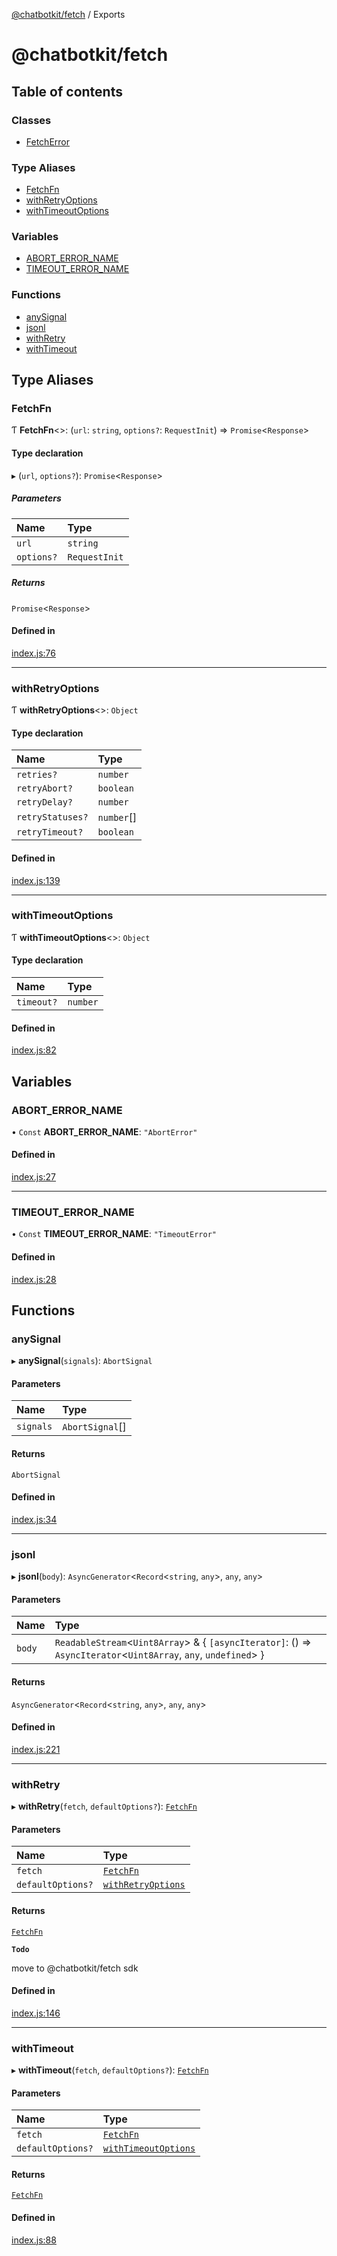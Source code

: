 [@chatbotkit/fetch](README.md) / Exports

# @chatbotkit/fetch

## Table of contents

### Classes

- [FetchError](classes/FetchError.md)

### Type Aliases

- [FetchFn](modules.md#fetchfn)
- [withRetryOptions](modules.md#withretryoptions)
- [withTimeoutOptions](modules.md#withtimeoutoptions)

### Variables

- [ABORT\_ERROR\_NAME](modules.md#abort_error_name)
- [TIMEOUT\_ERROR\_NAME](modules.md#timeout_error_name)

### Functions

- [anySignal](modules.md#anysignal)
- [jsonl](modules.md#jsonl)
- [withRetry](modules.md#withretry)
- [withTimeout](modules.md#withtimeout)

## Type Aliases

### FetchFn

Ƭ **FetchFn**\<\>: (`url`: `string`, `options?`: `RequestInit`) => `Promise`\<`Response`\>

#### Type declaration

▸ (`url`, `options?`): `Promise`\<`Response`\>

##### Parameters

| Name | Type |
| :------ | :------ |
| `url` | `string` |
| `options?` | `RequestInit` |

##### Returns

`Promise`\<`Response`\>

#### Defined in

[index.js:76](https://github.com/chatbotkit/node-sdk/blob/main/packages/fetch/src/index.js#L76)

___

### withRetryOptions

Ƭ **withRetryOptions**\<\>: `Object`

#### Type declaration

| Name | Type |
| :------ | :------ |
| `retries?` | `number` |
| `retryAbort?` | `boolean` |
| `retryDelay?` | `number` |
| `retryStatuses?` | `number`[] |
| `retryTimeout?` | `boolean` |

#### Defined in

[index.js:139](https://github.com/chatbotkit/node-sdk/blob/main/packages/fetch/src/index.js#L139)

___

### withTimeoutOptions

Ƭ **withTimeoutOptions**\<\>: `Object`

#### Type declaration

| Name | Type |
| :------ | :------ |
| `timeout?` | `number` |

#### Defined in

[index.js:82](https://github.com/chatbotkit/node-sdk/blob/main/packages/fetch/src/index.js#L82)

## Variables

### ABORT\_ERROR\_NAME

• `Const` **ABORT\_ERROR\_NAME**: ``"AbortError"``

#### Defined in

[index.js:27](https://github.com/chatbotkit/node-sdk/blob/main/packages/fetch/src/index.js#L27)

___

### TIMEOUT\_ERROR\_NAME

• `Const` **TIMEOUT\_ERROR\_NAME**: ``"TimeoutError"``

#### Defined in

[index.js:28](https://github.com/chatbotkit/node-sdk/blob/main/packages/fetch/src/index.js#L28)

## Functions

### anySignal

▸ **anySignal**(`signals`): `AbortSignal`

#### Parameters

| Name | Type |
| :------ | :------ |
| `signals` | `AbortSignal`[] |

#### Returns

`AbortSignal`

#### Defined in

[index.js:34](https://github.com/chatbotkit/node-sdk/blob/main/packages/fetch/src/index.js#L34)

___

### jsonl

▸ **jsonl**(`body`): `AsyncGenerator`\<`Record`\<`string`, `any`\>, `any`, `any`\>

#### Parameters

| Name | Type |
| :------ | :------ |
| `body` | `ReadableStream`\<`Uint8Array`\> & \{ `[asyncIterator]`: () => `AsyncIterator`\<`Uint8Array`, `any`, `undefined`\>  } |

#### Returns

`AsyncGenerator`\<`Record`\<`string`, `any`\>, `any`, `any`\>

#### Defined in

[index.js:221](https://github.com/chatbotkit/node-sdk/blob/main/packages/fetch/src/index.js#L221)

___

### withRetry

▸ **withRetry**(`fetch`, `defaultOptions?`): [`FetchFn`](modules.md#fetchfn)

#### Parameters

| Name | Type |
| :------ | :------ |
| `fetch` | [`FetchFn`](modules.md#fetchfn) |
| `defaultOptions?` | [`withRetryOptions`](modules.md#withretryoptions) |

#### Returns

[`FetchFn`](modules.md#fetchfn)

**`Todo`**

move to @chatbotkit/fetch sdk

#### Defined in

[index.js:146](https://github.com/chatbotkit/node-sdk/blob/main/packages/fetch/src/index.js#L146)

___

### withTimeout

▸ **withTimeout**(`fetch`, `defaultOptions?`): [`FetchFn`](modules.md#fetchfn)

#### Parameters

| Name | Type |
| :------ | :------ |
| `fetch` | [`FetchFn`](modules.md#fetchfn) |
| `defaultOptions?` | [`withTimeoutOptions`](modules.md#withtimeoutoptions) |

#### Returns

[`FetchFn`](modules.md#fetchfn)

#### Defined in

[index.js:88](https://github.com/chatbotkit/node-sdk/blob/main/packages/fetch/src/index.js#L88)
